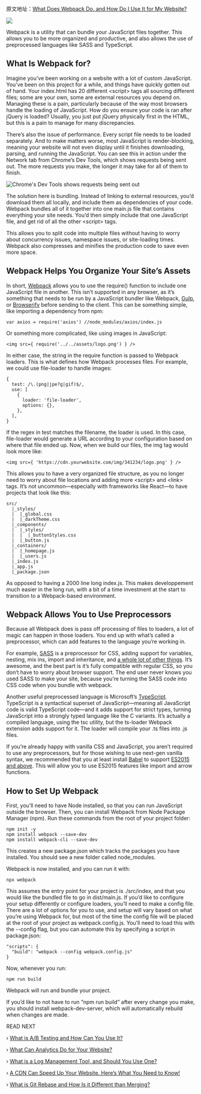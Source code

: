 原文地址：[What Does Webpack Do, and How Do I Use It for My Website?](https://www.cloudsavvyit.com/1183/what-does-webpack-do-and-how-do-i-use-it-for-my-website/)


![](https://www.cloudsavvyit.com/thumbcache/0/0/d8074ecdca076d29d67101de0745ec9f/p/uploads/2019/07/42bf547d.png)

Webpack is a utility that can bundle your JavaScript files together. This allows you to be more organized and productive, and also allows the use of preprocessed languages like SASS and TypeScript.

## What Is Webpack for?
Imagine you’ve been working on a website with a lot of custom JavaScript. You’ve been on this project for a while, and things have quickly gotten out of hand. Your index.html has 20 different  &lt;script&gt; tags all sourcing different files; some are your own, some are external resources you depend on. Managing these is a pain, particularly because of the way most browsers handle the loading of JavaScript. How do you ensure your code is ran after jQuery is loaded? Usually, you just put jQuery physically first in the HTML, but this is a pain to manage for many discrepancies.

There’s also the issue of performance. Every script file needs to be loaded separately. And to make matters worse, most JavaScript is render-blocking, meaning your website will not even display until it finishes downloading, parsing, and running the JavaScript. You can see this in action under the Network tab from Chrome’s Dev Tools, which shows requests being sent out. The more requests you make, the longer it may take for all of them to finish.

![Chrome's Dev Tools shows requests being sent out](https://www.cloudsavvyit.com/thumbcache/0/0/6ecc3c3f41c257f093f40504e4575e22/p/uploads/2019/08/23e01416.png)

The solution here is bundling. Instead of linking to external resources, you’d download them all locally, and include them as dependencies of your code. Webpack bundles all of it together into one main.js file that contains everything your site needs. You’d then simply include that one JavaScript file, and get rid of all the other &lt;script&gt; tags.

This allows you to split code into multiple files without having to worry about concurrency issues, namespace issues, or site-loading times. Webpack also compresses and minifies the production code to save even more space.

## Webpack Helps You Organize Your Site’s Assets
In short, [Webpack](https://github.com/webpack/webpack) allows you to use the require() function to include one JavaScript file in another. This isn’t supported in any browser, as it’s something that needs to be run by a JavaScript bundler like Webpack, [Gulp](https://gulpjs.com/), or [Browserify](http://browserify.org/) before sending to the client. This can be something simple, like importing a dependency from npm:
```
var axios = require('axios') //node_modules/axios/index.js
```

Or something more complicated, like using images in JavaScript:
```
<img src={ require('../../assets/logo.png') } />
```
In either case, the string in the require function is passed to Webpack loaders. This is what defines how Webpack processes files. For example, we could use file-loader to handle images:
```
{
  test: /\.(png|jpe?g|gif)$/,
  use: [
    {
      loader: 'file-loader',
      options: {},
    },
  ],
}
```
If the regex in test matches the filename, the loader is used. In this case, file-loader would generate a URL according to your configuration based on where that file ended up. Now, when we build our files, the img tag would look more like:
```
<img src={ 'https://cdn.yourwebsite.com/img/341234/logo.png' } />
```
This allows you to have a very organized file structure, as you no longer need to worry about file locations and adding more &lt;script&gt; and &lt;link&gt; tags. It’s not uncommon—especially with frameworks like React—to have projects that look like this:
```
src/
  |_styles/
  |  |_global.css
  |  |_darkTheme.css
  |_components/
  |  |_styles/
  |  |  |_buttonStyles.css
  |  |_button.js
  |_containers/
  |  |_homepage.js
  |  |_users.js
  |_index.js
  |_app.js
  |_package.json
```
As opposed to having a 2000 line long index.js. This makes developpement much easier in the long run, with a bit of a time investment at the start to transition to a Webpack-based environment.

## Webpack Allows You to Use Preprocessors
Because all Webpack does is pass off processing of files to loaders, a lot of magic can happen in those loaders. You end up with what’s called a preprocessor, which can add features to the language you’re working in.

For example, [SASS](https://sass-lang.com/) is a preprocessor for CSS, adding support for variables, nesting, mix ins, import and inheritance, and [a whole lot of other things](https://sass-lang.com/guide). It’s awesome, and the best part is it’s fully compatible with regular CSS, so you don’t have to worry about browser support. The end user never knows you used SASS to make your site, because you’re turning the SASS code into CSS code when you bundle with webpack.

Another useful preprocessed language is Microsoft’s [TypeScript](https://www.typescriptlang.org/index.html). TypeScript is a syntactical superset of JavaScript—meaning all JavaScript code is valid TypeScript code—and it adds support for strict types, turning JavaScript into a strongly typed language like the C variants. It’s actually a compiled language, using the tsc utility, but the ts-loader Webpack extension adds support for it. The loader will compile your .ts files into .js files.

If you’re already happy with vanilla CSS and JavaScript, you aren’t required to use any preprocessors, but for those wishing to use next-gen vanilla syntax, we recommended that you at least install [Babel](https://babeljs.io/) to support [ES2015 and above](https://www.cloudsavvyit.com/?p=1121). This will allow you to use ES2015 features like import and arrow functions.

## How to Set Up Webpack
First, you’ll need to have Node installed, so that you can run JavaScript outside the browser. Then, you can install Webpack from Node Package Manager (npm). Run these commands from the root of your project folder:
```
npm init -y
npm install webpack --save-dev
npm install webpack-cli --save-dev
```
This creates a new package.json which tracks the packages you have installed. You should see a new folder called node_modules.

Webpack is now installed, and you can run it with:
```
npx webpack
```
This assumes the entry point for your project is ./src/index, and that you would like the bundled file to go in dist/main.js. If you’d like to configure your setup differently or configure loaders, you’ll need to make a config file. There are a lot of options for you to use, and setup will vary based on what you’re using Webpack for, but most of the time the config file will be placed at the root of your project as webpack.config.js. You’ll need to load this with the --config flag, but you can automate this by specifying a script in package.json:
```
"scripts": {
  "build": "webpack --config webpack.config.js"
}
```
Now, whenever you run:
```
npm run build
```
Webpack will run and bundle your project.

If you’d like to not have to run “npm run build” after every change you make, you should install webpack-dev-server, which will automatically rebuild when changes are made.

READ NEXT

› [What is A/B Testing and How Can You Use It?](https://www.cloudsavvyit.com/1070/what-is-a-b-testing-and-how-can-you-use-it/)

› [What Can Analytics Do for Your Website?](https://www.cloudsavvyit.com/339/what-can-analytics-do-for-your-website/)

› [What is a Log Management Tool, and Should You Use One?](https://www.cloudsavvyit.com/400/what-is-a-log-management-tool-and-should-you-use-one/)

› [A CDN Can Speed Up Your Website. Here’s What You Need to Know!](https://www.cloudsavvyit.com/784/a-cdn-can-speed-up-your-website-heres-what-you-need-to-know/)

› [What is Git Rebase and How Is it Different than Merging?](https://www.cloudsavvyit.com/852/what-is-git-rebase-and-how-is-it-different-than-merging/)